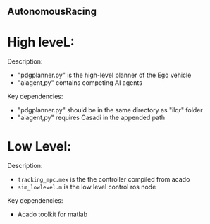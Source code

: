 ## AutonomousRacing

# High leveL:

Description:
- "pdgplanner.py" is the high-level planner of the Ego vehicle
- "aiagent,py" contains competing AI agents

Key dependencies:
- "pdgplanner.py" should be in the same directory as "ilqr" folder
- "aiagent,py" requires Casadi in the appended path

# Low Level:

Description:
- `tracking_mpc.mex` is the the controller compiled from acado
- `sim_lowlevel.m` is the low level control ros node

Key dependencies:
- Acado toolkit for matlab
